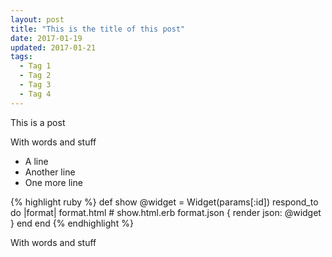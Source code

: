 ```yaml
---
layout: post
title: "This is the title of this post"
date: 2017-01-19
updated: 2017-01-21
tags:
  - Tag 1
  - Tag 2
  - Tag 3
  - Tag 4
---
```


This is a post

With words and stuff

 - A line
 - Another line
 - One more line

{% highlight ruby %}
def show
  @widget = Widget(params[:id])
  respond_to do |format|
    format.html # show.html.erb
    format.json { render json: @widget }
  end
end
{% endhighlight %}

With words and stuff

